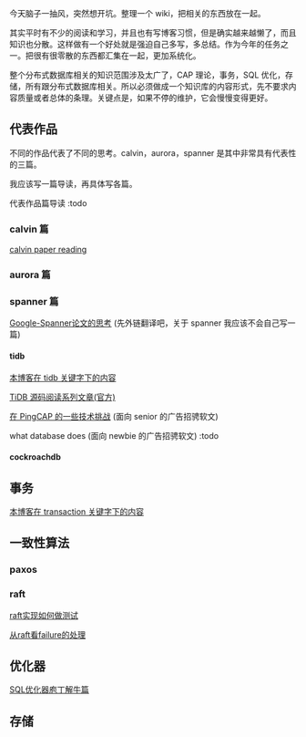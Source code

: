 今天脑子一抽风，突然想开坑。整理一个 wiki，把相关的东西放在一起。

其实平时有不少的阅读和学习，并且也有写博客习惯，但是确实越来越懒了，而且知识也分散。这样做有一个好处就是强迫自己多写，多总结。作为今年的任务之一。把很有很零散的东西都汇集在一起，更加系统化。

整个分布式数据库相关的知识范围涉及太广了，CAP 理论，事务，SQL 优化，存储，所有跟分布式数据库相关。所以必须做成一个知识库的内容形式，先不要求内容质量或者总体的条理。关键点是，如果不停的维护，它会慢慢变得更好。

## 代表作品

不同的作品代表了不同的思考。calvin，aurora，spanner 是其中非常具有代表性的三篇。

我应该写一篇导读，再具体写各篇。

代表作品篇导读 :todo

### calvin 篇

[calvin paper reading](calvin.md)

### aurora 篇

### spanner 篇

[Google-Spanner论文的思考](https://www.jianshu.com/p/6ae6e7989161) (先外链翻译吧，关于 spanner 我应该不会自己写一篇)

#### tidb

[本博客在 tidb 关键字下的内容](http://www.zenlife.tk/tags?name=TiDB)

[TiDB 源码阅读系列文章(官方)](https://github.com/pingcap/blog-cn/blob/master/tidb-source-code-reading-1.md)

[在 PingCAP 的一些技术挑战](challenge-at-pingcap.md) (面向 senior 的广告招骋软文)

what database does (面向 newbie 的广告招骋软文) :todo

#### cockroachdb

## 事务

[本博客在 transaction 关键字下的内容](http://www.zenlife.tk/tags?name=transaction)

## 一致性算法

### paxos

### raft

[raft实现如何做测试](raft-implementation-test.md)

[从raft看failure的处理](raft-fault-tolerance.md)

## 优化器

[SQL优化器庖丁解牛篇](sql-optimizer1.md)

## 存储
